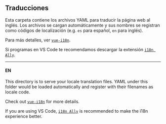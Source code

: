 ## Traducciones

Esta carpeta contiene los archivos YAML para traducir la página web al inglés. Los archivos se cargan automáticamente y sus nombres se registran como códigos de localización (e.g. `es` para español, `en` para inglés).

Para más detalles, ver [`vue-i18n`](https://github.com/intlify/vue-i18n-next).

Si programas en VS Code te recomendamos descargar la extensión [`i18n Ally`](https://github.com/lokalise/i18n-ally).

---

#### EN

This directory is to serve your locale translation files. YAML under this folder would be loaded automatically and register with their filenames as locale code.

Check out [`vue-i18n`](https://github.com/intlify/vue-i18n-next) for more details.

If you are using VS Code, [`i18n Ally`](https://github.com/lokalise/i18n-ally) is recommended to make the i18n experience better.
